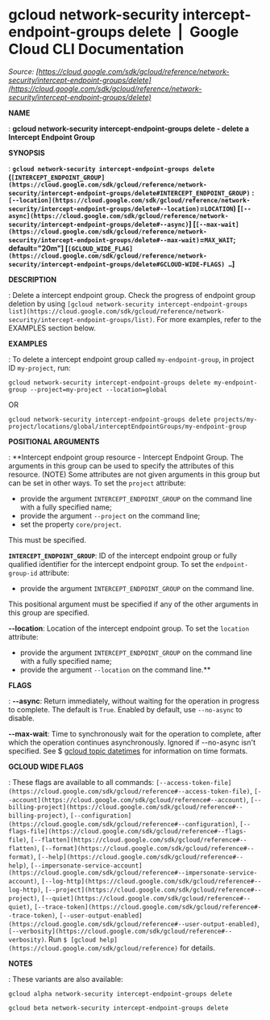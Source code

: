 # gcloud network-security intercept-endpoint-groups delete  |  Google Cloud CLI Documentation

*Source: [https://cloud.google.com/sdk/gcloud/reference/network-security/intercept-endpoint-groups/delete](https://cloud.google.com/sdk/gcloud/reference/network-security/intercept-endpoint-groups/delete)*

**NAME**

: **gcloud network-security intercept-endpoint-groups delete - delete a Intercept Endpoint Group**

**SYNOPSIS**

: **`gcloud network-security intercept-endpoint-groups delete` (`[INTERCEPT_ENDPOINT_GROUP](https://cloud.google.com/sdk/gcloud/reference/network-security/intercept-endpoint-groups/delete#INTERCEPT_ENDPOINT_GROUP)` : `[--location](https://cloud.google.com/sdk/gcloud/reference/network-security/intercept-endpoint-groups/delete#--location)`=`LOCATION`) [`[--async](https://cloud.google.com/sdk/gcloud/reference/network-security/intercept-endpoint-groups/delete#--async)`] [`[--max-wait](https://cloud.google.com/sdk/gcloud/reference/network-security/intercept-endpoint-groups/delete#--max-wait)`=`MAX_WAIT`; default="20m"] [`[GCLOUD_WIDE_FLAG](https://cloud.google.com/sdk/gcloud/reference/network-security/intercept-endpoint-groups/delete#GCLOUD-WIDE-FLAGS) …`]**

**DESCRIPTION**

: Delete a intercept endpoint group. Check the progress of endpoint group deletion
by using `[gcloud
network-security intercept-endpoint-groups list](https://cloud.google.com/sdk/gcloud/reference/network-security/intercept-endpoint-groups/list)`.
For more examples, refer to the EXAMPLES section below.

**EXAMPLES**

: To delete a intercept endpoint group called `my-endpoint-group`, in
project ID `my-project`, run:
```
gcloud network-security intercept-endpoint-groups delete my-endpoint-group --project=my-project --location=global
```

OR

```
gcloud network-security intercept-endpoint-groups delete projects/my-project/locations/global/interceptEndpointGroups/my-endpoint-group
```

**POSITIONAL ARGUMENTS**

: **Intercept endpoint group resource - Intercept Endpoint Group. The arguments in
this group can be used to specify the attributes of this resource. (NOTE) Some
attributes are not given arguments in this group but can be set in other ways.
To set the `project` attribute:

- provide the argument `INTERCEPT_ENDPOINT_GROUP` on the command line
with a fully specified name;
- provide the argument `--project` on the command line;
- set the property `core/project`.

This must be specified.

**`INTERCEPT_ENDPOINT_GROUP`**:
ID of the intercept endpoint group or fully qualified identifier for the
intercept endpoint group.
To set the `endpoint-group-id` attribute:

- provide the argument `INTERCEPT_ENDPOINT_GROUP` on the command line.

This positional argument must be specified if any of the other arguments in this
group are specified.

**--location**:
Location of the intercept endpoint group.
To set the `location` attribute:

- provide the argument `INTERCEPT_ENDPOINT_GROUP` on the command line
with a fully specified name;
- provide the argument `--location` on the command line.**

**FLAGS**

: **--async**:
Return immediately, without waiting for the operation in progress to complete.
The default is `True`. Enabled by default, use
`--no-async` to disable.

**--max-wait**:
Time to synchronously wait for the operation to complete, after which the
operation continues asynchronously. Ignored if --no-async isn't specified. See $
[gcloud topic datetimes](https://cloud.google.com/sdk/gcloud/reference/topic/datetimes) for
information on time formats.

**GCLOUD WIDE FLAGS**

: These flags are available to all commands: `[--access-token-file](https://cloud.google.com/sdk/gcloud/reference#--access-token-file)`,
`[--account](https://cloud.google.com/sdk/gcloud/reference#--account)`, `[--billing-project](https://cloud.google.com/sdk/gcloud/reference#--billing-project)`,
`[--configuration](https://cloud.google.com/sdk/gcloud/reference#--configuration)`,
`[--flags-file](https://cloud.google.com/sdk/gcloud/reference#--flags-file)`,
`[--flatten](https://cloud.google.com/sdk/gcloud/reference#--flatten)`, `[--format](https://cloud.google.com/sdk/gcloud/reference#--format)`, `[--help](https://cloud.google.com/sdk/gcloud/reference#--help)`, `[--impersonate-service-account](https://cloud.google.com/sdk/gcloud/reference#--impersonate-service-account)`,
`[--log-http](https://cloud.google.com/sdk/gcloud/reference#--log-http)`,
`[--project](https://cloud.google.com/sdk/gcloud/reference#--project)`, `[--quiet](https://cloud.google.com/sdk/gcloud/reference#--quiet)`, `[--trace-token](https://cloud.google.com/sdk/gcloud/reference#--trace-token)`, `[--user-output-enabled](https://cloud.google.com/sdk/gcloud/reference#--user-output-enabled)`,
`[--verbosity](https://cloud.google.com/sdk/gcloud/reference#--verbosity)`.
Run `$ [gcloud help](https://cloud.google.com/sdk/gcloud/reference)` for details.

**NOTES**

: These variants are also available:

```
gcloud alpha network-security intercept-endpoint-groups delete
```

```
gcloud beta network-security intercept-endpoint-groups delete
```